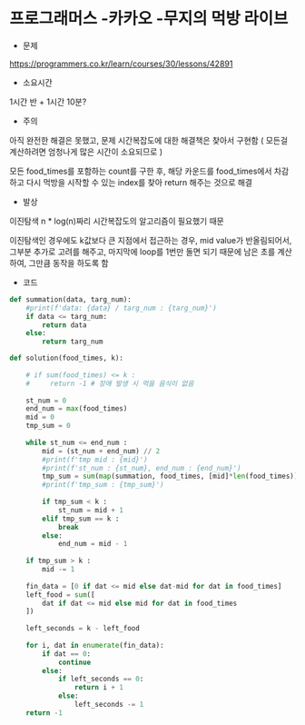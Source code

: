# 프로그래머스 -카카오 -무지의 먹방 라이브

- 문제

https://programmers.co.kr/learn/courses/30/lessons/42891

- 소요시간

1시간 반 + 1시간 10분?

- 주의

아직 완전한 해결은 못했고,
문제 시간복잡도에 대한 해결책은 찾아서 구현함
( 모든걸 계산하려면 엄청나게 많은 시간이 소요되므로 )

모든 food_times를 포함하는 count를 구한 후,
해당 카운드를 food_times에서 차감하고
다시 먹방을 시작할 수 있는 index를 찾아 return 해주는 것으로 해결

- 발상

이진탐색
n * log(n)짜리 시간복잡도의 알고리즘이 필요했기 때문

이진탐색인 경우에도 k값보다 큰 지점에서 접근하는 경우, mid value가 반올림되어서, 그부분 추가로
고려를 해주고,
마지막에 loop를 1번만 돌면 되기 때문에 남은 초를 계산하여, 그만큼 동작을 하도록 함

- 코드

```python
def summation(data, targ_num):
    #print(f'data: {data} / targ_num : {targ_num}')
    if data <= targ_num:
        return data
    else:
        return targ_num

def solution(food_times, k):
    
    # if sum(food_times) <= k :
    #     return -1 # 장애 발생 시 먹을 음식이 없음
    
    st_num = 0
    end_num = max(food_times)
    mid = 0
    tmp_sum = 0
    
    while st_num <= end_num :
        mid = (st_num + end_num) // 2
        #print(f'tmp mid : {mid}')
        #print(f'st_num : {st_num}, end_num : {end_num}')
        tmp_sum = sum(map(summation, food_times, [mid]*len(food_times)))
        #print(f'tmp_sum : {tmp_sum}')
        
        if tmp_sum < k :
            st_num = mid + 1
        elif tmp_sum == k :
            break
        else:
            end_num = mid - 1
        
    if tmp_sum > k :
        mid -= 1
    
    fin_data = [0 if dat <= mid else dat-mid for dat in food_times]
    left_food = sum([
        dat if dat <= mid else mid for dat in food_times
    ])
    
    left_seconds = k - left_food
    
    for i, dat in enumerate(fin_data):
        if dat == 0:
            continue
        else:
            if left_seconds == 0:
                return i + 1
            else:
                left_seconds -= 1
    return -1
```